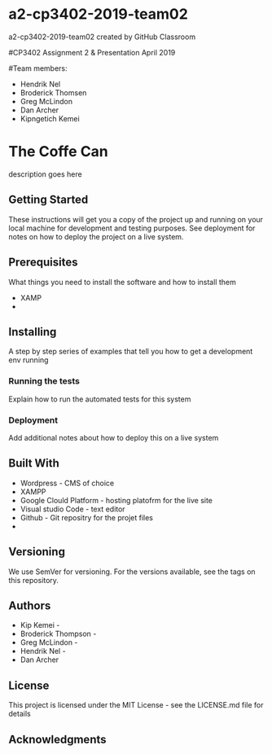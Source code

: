 # a2-cp3402-2019-team02
a2-cp3402-2019-team02 created by GitHub Classroom

#CP3402 Assignment 2 & Presentation
April 2019

#Team members:
- Hendrik Nel
- Broderick Thomsen
- Greg McLindon
- Dan Archer
- Kipngetich Kemei

# The Coffe Can
description goes here

## Getting Started
These instructions will get you a copy of the project up and running on your local machine for development and testing purposes. See deployment for notes on how to deploy the project on a live system.

## Prerequisites
What things you need to install the software and how to install them
- XAMP
- 

## Installing
A step by step series of examples that tell you how to get a development env running


### Running the tests
Explain how to run the automated tests for this system


### Deployment
Add additional notes about how to deploy this on a live system

## Built With
- Wordpress - CMS of choice
- XAMPP
- Google Clould Platform - hosting platofrm for the live site
- Visual studio Code - text editor
- Github - Git repositry for the projet files
- 

## Versioning
We use SemVer for versioning. For the versions available, see the tags on this repository.

## Authors
- Kip Kemei - 
- Broderick Thompson - 
- Greg McLindon - 
- Hendrik Nel - 
- Dan Archer

## License
This project is licensed under the MIT License - see the LICENSE.md file for details

## Acknowledgments


